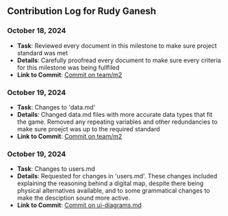 ## Contribution Log for Rudy Ganesh

### October 18, 2024
- **Task**: Reviewed every document in this milestone to make sure project standard was met
- **Details**: Carefully proofread every document to make sure every criteria for this milestone was being fullfiled 
- **Link to Commit**: [Commit on team/m2](https://github.com/TedDPig123/326_Project/pulls?q=is%3Apr+reviewed-by%3A%40me+)

### October 19, 2024
- **Task**: Changes to 'data.md' 
- **Details**: Changed data.md files with more accurate data types that fit the game. Removed any repeating variables and other redundancies to make sure proejct was up to the required standard 
- **Link to Commit**: [Commit on team/m2](https://github.com/TedDPig123/326_Project/pull/5#pullrequestreview-2380055979)

### October 19, 2024
- **Task**: Changes to users.md 
- **Details**: Requested for changes in 'users.md'. These changes included explaining the reasoning behind a digital map, despite there being physical alternatives available, and to some grammatical changes to make the desciption sound more active. 
- **Link to Commit**: [Commit on ui-diagrams.md](https://github.com/TedDPig123/326_Project/pull/3#pullrequestreview-2380054183)
